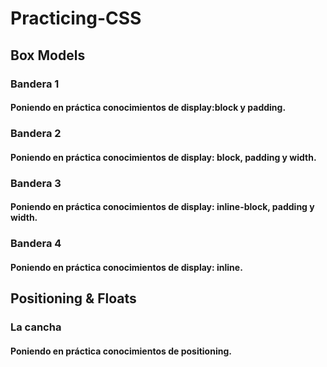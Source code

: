 # Practicing-CSS
## Box Models
### Bandera 1
####  Poniendo en práctica conocimientos de display:block y padding.
### Bandera 2
####  Poniendo en práctica conocimientos de display: block, padding y width.
### Bandera 3
####  Poniendo en práctica conocimientos de display: inline-block, padding y width.
### Bandera 4
####  Poniendo en práctica conocimientos de display: inline.
## Positioning & Floats
### La cancha
####  Poniendo en práctica conocimientos de positioning.
